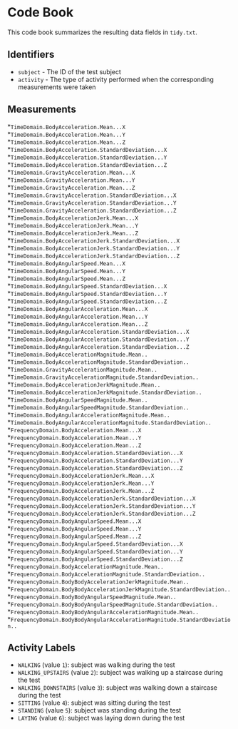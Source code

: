 # Code Book

This code book summarizes the resulting data fields in `tidy.txt`.

## Identifiers

* `subject` - The ID of the test subject
* `activity` - The type of activity performed when the corresponding measurements were taken

## Measurements

*`TimeDomain.BodyAcceleration.Mean...X`
*`TimeDomain.BodyAcceleration.Mean...Y`
*`TimeDomain.BodyAcceleration.Mean...Z`
*`TimeDomain.BodyAcceleration.StandardDeviation...X`
*`TimeDomain.BodyAcceleration.StandardDeviation...Y`
*`TimeDomain.BodyAcceleration.StandardDeviation...Z`
*`TimeDomain.GravityAcceleration.Mean...X`
*`TimeDomain.GravityAcceleration.Mean...Y`
*`TimeDomain.GravityAcceleration.Mean...Z`
*`TimeDomain.GravityAcceleration.StandardDeviation...X`
*`TimeDomain.GravityAcceleration.StandardDeviation...Y`
*`TimeDomain.GravityAcceleration.StandardDeviation...Z`
*`TimeDomain.BodyAccelerationJerk.Mean...X`
*`TimeDomain.BodyAccelerationJerk.Mean...Y`
*`TimeDomain.BodyAccelerationJerk.Mean...Z`
*`TimeDomain.BodyAccelerationJerk.StandardDeviation...X`
*`TimeDomain.BodyAccelerationJerk.StandardDeviation...Y`
*`TimeDomain.BodyAccelerationJerk.StandardDeviation...Z`
*`TimeDomain.BodyAngularSpeed.Mean...X`
*`TimeDomain.BodyAngularSpeed.Mean...Y`
*`TimeDomain.BodyAngularSpeed.Mean...Z`
*`TimeDomain.BodyAngularSpeed.StandardDeviation...X`
*`TimeDomain.BodyAngularSpeed.StandardDeviation...Y`
*`TimeDomain.BodyAngularSpeed.StandardDeviation...Z`
*`TimeDomain.BodyAngularAcceleration.Mean...X`
*`TimeDomain.BodyAngularAcceleration.Mean...Y`
*`TimeDomain.BodyAngularAcceleration.Mean...Z`
*`TimeDomain.BodyAngularAcceleration.StandardDeviation...X`
*`TimeDomain.BodyAngularAcceleration.StandardDeviation...Y`
*`TimeDomain.BodyAngularAcceleration.StandardDeviation...Z`
*`TimeDomain.BodyAccelerationMagnitude.Mean..`
*`TimeDomain.BodyAccelerationMagnitude.StandardDeviation..`
*`TimeDomain.GravityAccelerationMagnitude.Mean..`
*`TimeDomain.GravityAccelerationMagnitude.StandardDeviation..`
*`TimeDomain.BodyAccelerationJerkMagnitude.Mean..`
*`TimeDomain.BodyAccelerationJerkMagnitude.StandardDeviation..`
*`TimeDomain.BodyAngularSpeedMagnitude.Mean..`
*`TimeDomain.BodyAngularSpeedMagnitude.StandardDeviation..`
*`TimeDomain.BodyAngularAccelerationMagnitude.Mean..`
*`TimeDomain.BodyAngularAccelerationMagnitude.StandardDeviation..`
*`FrequencyDomain.BodyAcceleration.Mean...X`
*`FrequencyDomain.BodyAcceleration.Mean...Y`
*`FrequencyDomain.BodyAcceleration.Mean...Z`
*`FrequencyDomain.BodyAcceleration.StandardDeviation...X`
*`FrequencyDomain.BodyAcceleration.StandardDeviation...Y`
*`FrequencyDomain.BodyAcceleration.StandardDeviation...Z`
*`FrequencyDomain.BodyAccelerationJerk.Mean...X`
*`FrequencyDomain.BodyAccelerationJerk.Mean...Y`
*`FrequencyDomain.BodyAccelerationJerk.Mean...Z`
*`FrequencyDomain.BodyAccelerationJerk.StandardDeviation...X`
*`FrequencyDomain.BodyAccelerationJerk.StandardDeviation...Y`
*`FrequencyDomain.BodyAccelerationJerk.StandardDeviation...Z`
*`FrequencyDomain.BodyAngularSpeed.Mean...X`
*`FrequencyDomain.BodyAngularSpeed.Mean...Y`
*`FrequencyDomain.BodyAngularSpeed.Mean...Z`
*`FrequencyDomain.BodyAngularSpeed.StandardDeviation...X`
*`FrequencyDomain.BodyAngularSpeed.StandardDeviation...Y`
*`FrequencyDomain.BodyAngularSpeed.StandardDeviation...Z`
*`FrequencyDomain.BodyAccelerationMagnitude.Mean..`
*`FrequencyDomain.BodyAccelerationMagnitude.StandardDeviation..`
*`FrequencyDomain.BodyBodyAccelerationJerkMagnitude.Mean..`
*`FrequencyDomain.BodyBodyAccelerationJerkMagnitude.StandardDeviation..`
*`FrequencyDomain.BodyBodyAngularSpeedMagnitude.Mean..`
*`FrequencyDomain.BodyBodyAngularSpeedMagnitude.StandardDeviation..`
*`FrequencyDomain.BodyBodyAngularAccelerationMagnitude.Mean..`
*`FrequencyDomain.BodyBodyAngularAccelerationMagnitude.StandardDeviation..`

## Activity Labels

* `WALKING` (value `1`): subject was walking during the test
* `WALKING_UPSTAIRS` (value `2`): subject was walking up a staircase during the test
* `WALKING_DOWNSTAIRS` (value `3`): subject was walking down a staircase during the test
* `SITTING` (value `4`): subject was sitting during the test
* `STANDING` (value `5`): subject was standing during the test
* `LAYING` (value `6`): subject was laying down during the test